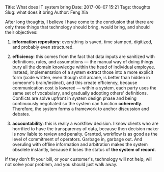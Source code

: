 Title: What does IT system bring
Date: 2017-08-07 15:21
Tags: thoughts
Slug: what does it bring
Author: Feng Xia


After long thoughts, I believe I have come to the conclusion that
there are only three things that technology should bring, would bring,
and should their objectives:

1. **information repository**: everything is saved, time stamped,
   digitized, and probably even structured.
   
2. **efficiency**: this comes from the fact that data inputs are
   sanitized with definitions, rules, and assumptions &mdash; the
   manual way of doing things bury all the domain knowledge within the
   head of individual employee. Instead, implementation of a system
   extract those into a more explicit form (code written, even though
   still arcane, is better than hidden in someone's brain/instinct),
   and this create efficiency, because communication cost is lowered
   &mdash; within a system, each party uses the same set of
   vocabulary, and gradually adopting others' definitions. Conflicts
   are solve upfront in system design phase and being continuously
   negotiated so the system can function **coherently**. Therefore,
   the system forms a framework to anchor discussion and debates.
   
3. **accountability**: this is really a workflow decision. I know
   clients who are horrified to have the transparency of data, because
   then decision maker is now liable to review and penalty. Granted,
   workflow is as good as the level of commitment of
   operators. Garbage in, garbage out. And overuling with offline
   information and arbitration makes the system obsolete instantly,
   because it loses the status of **the system of record**.

If they don't fit your bill, or your customer's, technology will not
help, will not solve your problem, and you should just walk away.
